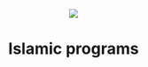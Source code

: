 <div align="center"> <img src="[https://raw.githubusercontent.com/Al-Halaqah/.github/main/halaqah.png]"> </div>
<h1 align="center">Islamic programs</h1>

